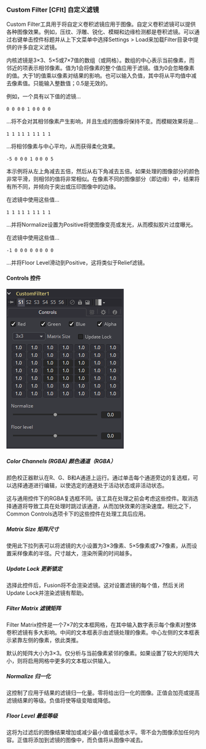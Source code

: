 ### Custom Filter [CFlt] 自定义滤镜

Custom Filter工具用于将自定义卷积滤镜应用于图像。自定义卷积滤镜可以提供各种图像效果。例如，压纹、浮雕、锐化、模糊和边缘检测都是卷积滤镜。可以通过右键单击控件标题并从上下文菜单中选择Settings > Load来加载Filter目录中提供的许多自定义滤镜。

内核滤镜是3×3、5×5或7×7值的数组（或网格）。数组的中心表示当前像素，而邻近的项表示相邻像素。值为1会将像素的整个值应用于滤镜。值为0会忽略像素的值。大于1的值乘以像素对结果的影响。也可以输入负值，其中将从平均值中减去像素值。只能输入整数值；0.5是无效的。

例如，一个具有以下值的滤镜…

`0 0 0`
`0 1 0`
`0 0 0`

…将不会对其相邻像素产生影响，并且生成的图像将保持不变。而模糊效果将是…

`1 1 1`
`1 1 1`
`1 1 1`

…将相邻像素与中心平均，从而获得柔化效果。

`-5 0 0`
`0 1 0`
`0 0 5`

本示例将从左上角减去五倍，然后从右下角减去五倍。如果处理的图像部分的颜色非常平滑，则相邻的值将非常相似。在像素不同的图像部分（即边缘）中，结果将有所不同，并倾向于突出或压印图像中的边缘。

在滤镜中使用这些值…

`1 1 1`
`1 1 1`
`1 1 1`

...并将Normalize设置为Positive将使图像变亮或发光，从而模拟胶片过度曝光。

在滤镜中使用这些值…

`-1 0 0`
`0 0 0`
`0 0 0`

...并将Floor Level滑动到Positive，这将类似于Relief滤镜。

#### Controls 控件

![CFlt_Controls](images/CFlt_Controls.png)

##### Color Channels (RGBA) 颜色通道（RGBA）

颜色校正器默认在R、G、B和A通道上运行。通过单击每个通道旁边的复选框，可以选择通道进行编辑，以使选定的通道处于活动状态或非活动状态。

这与通用控件下的RGBA复选框不同。该工具在处理之前会考虑这些控件。取消选择通道将导致工具在处理时跳过该通道，从而加快效果的渲染速度。相比之下，Common Controls选项卡下的这些控件在处理工具后应用。

##### Matrix Size 矩阵尺寸

使用此下拉列表可以将滤镜的大小设置为3×3像素、5×5像素或7×7像素，从而设置采样像素的半径。尺寸越大，渲染所需的时间越多。

##### Update Lock 更新锁定

选择此控件后，Fusion将不会渲染滤镜。这对设置滤镜的每个值，然后关闭Update Lock并渲染滤镜有帮助。

##### Filter Matrix 滤镜矩阵

Filter Matrix控件是一个7×7的文本框网格，在其中输入数字表示每个像素对整体卷积滤镜有多大影响。中间的文本框表示由滤镜处理的像素。中心左侧的文本框表示紧靠左侧的像素，依此类推。

默认的矩阵大小为3×3。仅分析与当前像素紧邻的像素。如果设置了较大的矩阵大小，则将启用网格中更多的文本框以供输入。

##### Normalize 归一化

这控制了应用于结果的滤镜归一化量。零将给出归一化的图像。正值会加亮或提高滤镜结果的等级。负值将使等级变暗或降低。

##### Floor Level 最低等级

这将为过滤后的图像结果增加或减少最小值或最低水平。零不会为图像添加任何内容。正值将添加到滤镜的图像中，而负值将从图像中减去。
